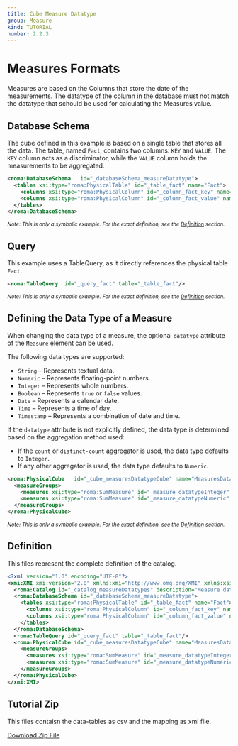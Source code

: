 ```yaml
---
title: Cube Measure Datatype
group: Measure
kind: TUTORIAL
number: 2.2.3
---
```

# Measures Formats

Measures are based on the Columns that store the date of the measurements. The datatype of the column in the database must not match the datatype that schould be used for calculating the Measures value.


## Database Schema

The cube defined in this example is based on a single table that stores all the data. The table, named `Fact`, contains two columns: `KEY` and `VALUE`. The `KEY` column acts as a discriminator, while the `VALUE` column holds the measurements to be aggregated.


```xml
<roma:DatabaseSchema   id="_databaseSchema_measureDatatype">
  <tables xsi:type="roma:PhysicalTable" id="_table_fact" name="Fact">
    <columns xsi:type="roma:PhysicalColumn" id="_column_fact_key" name="KEY"/>
    <columns xsi:type="roma:PhysicalColumn" id="_column_fact_value" name="VALUE" type="Integer"/>
  </tables>
</roma:DatabaseSchema>

```
*<small>Note: This is only a symbolic example. For the exact definition, see the [Definition](#definition) section.</small>*
## Query

This example uses a TableQuery, as it directly references the physical table `Fact`.


```xml
<roma:TableQuery  id="_query_fact" table="_table_fact"/>

```
*<small>Note: This is only a symbolic example. For the exact definition, see the [Definition](#definition) section.</small>*
## Defining the Data Type of a Measure

When changing the data type of a measure, the optional `datatype` attribute of the `Measure` element can be used.

The following data types are supported:

- `String` – Represents textual data.
- `Numeric` – Represents floating-point numbers.
- `Integer` – Represents whole numbers.
- `Boolean` – Represents `true` or `false` values.
- `Date` – Represents a calendar date.
- `Time` – Represents a time of day.
- `Timestamp` – Represents a combination of date and time.

If the `datatype` attribute is not explicitly defined, the data type is determined based on the aggregation method used:

- If the `count` or `distinct-count` aggregator is used, the data type defaults to `Integer`.
- If any other aggregator is used, the data type defaults to `Numeric`.


```xml
<roma:PhysicalCube   id="_cube_measuresDatatypeCube" name="MeasuresDatatypeCube" query="_query_fact">
  <measureGroups>
    <measures xsi:type="roma:SumMeasure" id="_measure_datatypeInteger" name="Measure - Datatype Integer" dataType="Integer" column="_column_fact_value"/>
    <measures xsi:type="roma:SumMeasure" id="_measure_datatypeNumeric" name="Measure - Datatype Numeric" dataType="Numeric" column="_column_fact_value"/>
  </measureGroups>
</roma:PhysicalCube>

```
*<small>Note: This is only a symbolic example. For the exact definition, see the [Definition](#definition) section.</small>*

## Definition

This files represent the complete definition of the catalog.

```xml
<?xml version="1.0" encoding="UTF-8"?>
<xmi:XMI xmi:version="2.0" xmlns:xmi="http://www.omg.org/XMI" xmlns:xsi="http://www.w3.org/2001/XMLSchema-instance" xmlns:roma="https://www.daanse.org/spec/org.eclipse.daanse.rolap.mapping">
  <roma:Catalog id="_catalog_measureDatatypes" description="Measure data types" name="Daanse Tutorial - Cube Measure Datatype" cubes="_cube_measuresDatatypeCube" dbschemas="_databaseSchema_measureDatatype"/>
  <roma:DatabaseSchema id="_databaseSchema_measureDatatype">
    <tables xsi:type="roma:PhysicalTable" id="_table_fact" name="Fact">
      <columns xsi:type="roma:PhysicalColumn" id="_column_fact_key" name="KEY"/>
      <columns xsi:type="roma:PhysicalColumn" id="_column_fact_value" name="VALUE" type="Integer"/>
    </tables>
  </roma:DatabaseSchema>
  <roma:TableQuery id="_query_fact" table="_table_fact"/>
  <roma:PhysicalCube id="_cube_measuresDatatypeCube" name="MeasuresDatatypeCube" query="_query_fact">
    <measureGroups>
      <measures xsi:type="roma:SumMeasure" id="_measure_datatypeInteger" name="Measure - Datatype Integer" dataType="Integer" column="_column_fact_value"/>
      <measures xsi:type="roma:SumMeasure" id="_measure_datatypeNumeric" name="Measure - Datatype Numeric" dataType="Numeric" column="_column_fact_value"/>
    </measureGroups>
  </roma:PhysicalCube>
</xmi:XMI>

```



## Tutorial Zip
This files contaisn the data-tables as csv and the mapping as xmi file.

<a href="./zip/tutorial.cube.measure.datatype.zip" download>Download Zip File</a>
